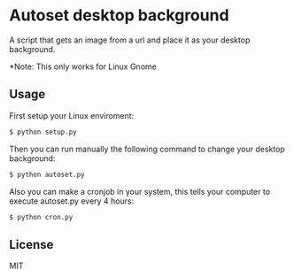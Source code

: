 # Autoset desktop background
A script that gets an image from a url and place it as your desktop background.

*Note: This only works for Linux Gnome

## Usage
First setup your Linux enviroment:
```sh
$ python setup.py
```

Then you can run manually the following command to change your desktop background:
```sh
$ python autoset.py
```

Also you can make a cronjob in your system, this tells your computer to execute autoset.py every 4 hours:
```sh
$ python cron.py
```

## License
MIT
